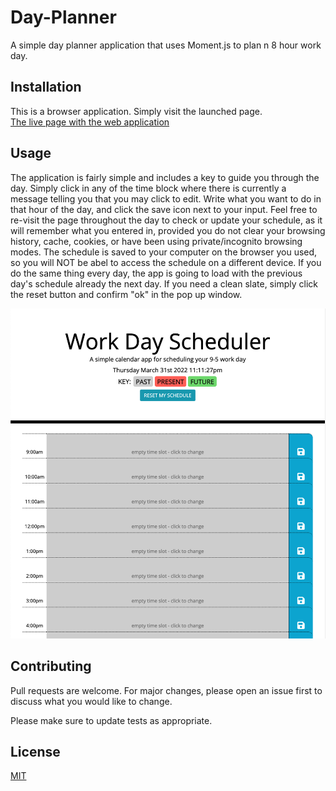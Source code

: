 # Day-Planner
A simple day planner application that uses Moment.js to plan n 8 hour work day.

## Installation

This is a browser application. Simply visit the launched page.  
[The live page with the web application](https://rowe2ry.github.io/Day-Planner/)

## Usage

The application is fairly simple and includes a key to guide you through the day. Simply click in any of the time block where there is currently a message telling you that you may click to edit. Write what you want to do in that hour of the day, and click the save icon next to your input. Feel free to re-visit the page throughout the day to check or update your schedule, as it will remember what you entered in, provided you do not clear your browsing history, cache, cookies, or have been using private/incognito browsing modes. The schedule is saved to your computer on the browser you used, so you will NOT be abel to access the schedule on a different device. If you do the same thing every day, the app is going to load with the previous day's schedule already the next day. If you need a clean slate, simply click the reset button and confirm "ok" in the pop up window.

![A screenshot of the app's appearance at the end of an 8 hour work day](./README_assets/day-planner-screenshot.png)

## Contributing
Pull requests are welcome. For major changes, please open an issue first to discuss what you would like to change.

Please make sure to update tests as appropriate.

## License
[MIT](https://choosealicense.com/licenses/mit/)